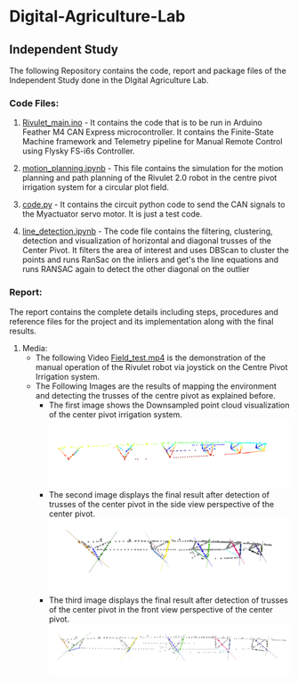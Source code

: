 # Digital-Agriculture-Lab
## Independent Study

The following Repository contains the code, report and package files of the Independent Study done in the DIgital Agriculture Lab. 

### Code Files:

1) [Rivulet_main.ino](Rivulet_2.0/Rivulet_main.ino) - It contains the code that is to be run in Arduino Feather M4 CAN Express microcontroller. It contains the Finite-State Machine framework and Telemetry pipeline for Manual Remote Control using Flysky FS-i6s Controller.

2) [motion_planning.ipynb](Rivulet_2.0/motion_planning.ipynb) - This file contains the simulation for the motion planning and path planning of the Rivulet 2.0 robot in the centre pivot irrigation system for a circular plot field.
   
3) [code.py](Rivulet_2.0/code.py) - It contains the circuit python code to send the CAN signals to the Myactuator servo motor. It is just a test code.

4) [line_detection.ipynb](Rivulet_2.0/line_detection.ipynb) - The code file contains the filtering, clustering, detection and visualization of horizontal and diagonal trusses of the Center Pivot. It filters the area of interest and uses DBScan to cluster the points and runs RanSac on the inliers and get's the line equations and runs RANSAC again to detect the other diagonal on the outlier

### Report: 
   The report contains the complete details including steps, procedures and reference files for the project and its implementation along with the final results.

1. Media: 
   - The following Video [Field_test.mp4](Media/Field_Test.mp4) is the demonstration of the manual operation of the Rivulet robot via joystick on the Centre Pivot Irrigation system.
   - The Following Images are the results of mapping the environment and detecting the trusses of the centre pivot as explained before. 
      - The first image shows the Downsampled point cloud visualization of the center pivot irrigation system. 
         ![Downsampled_Center_Pivot](Media/Downsampled_Center_Pivot.png)
      - The second image displays the final result after detection of trusses of the center pivot in the side view perspective of the center pivot. 
         ![Center_pivot_Side_View](Media/Detected_trusses_CP_Side_view.png)
      - The third image displays the final result after detection of trusses of the center pivot in the front view perspective of the center pivot. 
         ![Center_pivot_Front_View](Media/Detected_trusses_CP_Front_view.png)